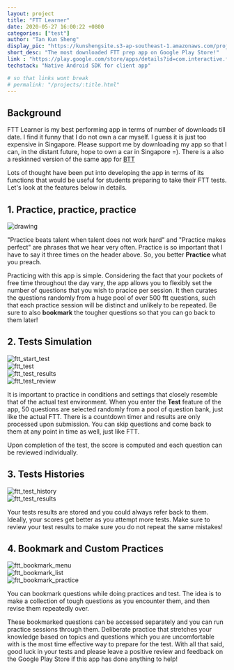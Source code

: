 ```yaml
---
layout: project
title: "FTT Learner"
date: 2020-05-27 16:00:22 +0800
categories: ["test"]
author: "Tan Kun Sheng"
display_pic: "https://kunshengsite.s3-ap-southeast-1.amazonaws.com/projects/android/ftt/ftt.png"
short_desc: "The most downloaded FTT prep app on Google Play Store!"
link : "https://play.google.com/store/apps/details?id=com.interactive.ftt"
techstack: "Native Android SDK for client app"

# so that links wont break
# permalink: "/projects/:title.html"
---
```


## Background

FTT Learner is my best performing app in terms of number of downloads till date. I find it funny that I do not own a car myself. I guess it is just too expensive in Singapore. Please support me by downloading my app so that I can, in the distant future, hope to own a car in Singapore =). There is a also a reskinned version of the same app for [BTT](https://play.google.com/store/apps/details?id=com.interactive.btt)

Lots of thought have been put into developing the app in terms of its functions that would be useful for students preparing to take their FTT tests. Let's look at the features below in details.

## 1. Practice, practice, practice

<div class="container mx-auto px-2 py-4 table">
    <div class="prose col-2 sm-width-half left">
        <img src="https://kunshengsite.s3-ap-southeast-1.amazonaws.com/projects/android/ftt/ftt-practice.png" alt="drawing" />
    </div>
</div>

"Practice beats talent when talent does not work hard" and "Practice makes perfect" are phrases that we hear very often. Practice is so important that I have to say it three times on the header above. So, you better **Practice** what you preach.

Practicing with this app is simple. Considering the fact that your pockets of free time throughout the day vary, the app allows you to flexibly set the number of questions that you wish to pracice per session. It then curates the questions randomly from a huge pool of over 500 ftt questions, such that each practice session will be distinct and unlikely to be repeated. Be sure to also **bookmark** the tougher questions so that you can go back to them later!

## 2. Tests Simulation

<div class="container mx-auto px-2 py-4 table">
    <div class="prose col-2 sm-width-half left">
        <img src="https://kunshengsite.s3-ap-southeast-1.amazonaws.com/projects/android/ftt/ftt-test-start.png" alt="ftt_start_test" />
    </div>
    <div class="prose col-2 sm-width-half left ml-lg-2">
        <img src="https://kunshengsite.s3-ap-southeast-1.amazonaws.com/projects/android/ftt/ftt-test.png" alt="ftt_test" />
    </div>
    <div class="prose col-2 sm-width-half left ml-lg-2">
        <img src="https://kunshengsite.s3-ap-southeast-1.amazonaws.com/projects/android/ftt/ftt-test-results.png" alt="ftt_test_results" />
    </div>
    <div class="prose col-2 sm-width-half left ml-lg-2">
        <img src="https://kunshengsite.s3-ap-southeast-1.amazonaws.com/projects/android/ftt/ftt-qns-review.png" alt="ftt_test_review" />
    </div>
</div>

It is important to practice in conditions and settings that closely resemble that of the actual test environment. When you enter the **Test** feature of the app, 50 questions are selected randomly from a pool of question bank, just like the actual FTT. There is a countdown timer and results are only processed upon submission. You can skip questions and come back to them at any point in time as well, just like FTT.

Upon completion of the test, the score is computed and each question can be reviewed individually.

## 3. Tests Histories

<div class="container mx-auto px-2 py-4 table">
    <div class="prose col-2 sm-width-half left">
        <img src="https://kunshengsite.s3-ap-southeast-1.amazonaws.com/projects/android/ftt/ftt-history.png" alt="ftt_test_history" />
    </div>
    <div class="prose col-2 sm-width-half left ml-lg-2">
        <img src="https://kunshengsite.s3-ap-southeast-1.amazonaws.com/projects/android/ftt/ftt-test-results.png" alt="ftt_test_results" />
    </div>
</div>

Your tests results are stored and you could always refer back to them. Ideally, your scores get better as you attempt more tests. Make sure to review your test results to make sure you do not repeat the same mistakes!


## 4. Bookmark and Custom Practices

<div class="container mx-auto px-2 py-4 table">
    <div class="prose col-2 sm-width-half left ml-lg-2">
        <img src="https://kunshengsite.s3-ap-southeast-1.amazonaws.com/projects/android/ftt/ftt-bookmark.png" alt="ftt_bookmark_menu" />
    </div>
    <div class="prose col-2 sm-width-half left ml-lg-2">
        <img src="https://kunshengsite.s3-ap-southeast-1.amazonaws.com/projects/android/ftt/ftt-bookmark-list.png" alt="ftt_bookmark_list" />
    </div>
    <div class="prose col-2 sm-width-half left ml-lg-2">
        <img src="https://kunshengsite.s3-ap-southeast-1.amazonaws.com/projects/android/ftt/ftt-bookmark-practice.png" alt="ftt_bookmark_practice" />
    </div>
</div>

You can bookmark questions while doing practices and test. The idea is to make a collection of tough questions as you encounter them, and then revise them repeatedly over.

These bookmarked questions can be accessed separately and you can run practice sessions through them. Deliberate practice that stretches your knowledge based on topics and questions which you are uncomfortable with is the most time effective way to prepare for the test. With all that said, good luck in your tests and please leave a positive review and feedback on the Google Play Store if this app has done anything to help!
